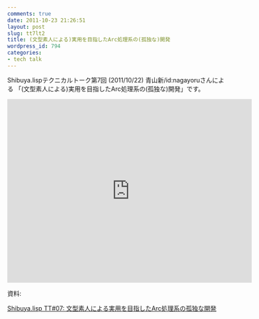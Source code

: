 ```yaml
---
comments: true
date: 2011-10-23 21:26:51
layout: post
slug: tt7lt2
title: (文型素人による)実用を目指したArc処理系の(孤独な)開発
wordpress_id: 794
categories:
- tech talk
---
```


Shibuya.lispテクニカルトーク第7回 (2011/10/22) 青山新/id:nagayoruさんによる
「(文型素人による)実用を目指したArc処理系の(孤独な)開発」です。

<iframe width="560" height="420" src="http://www.youtube.com/embed/Ux102OxDTis " frameborder="0" allowfullscreen="allowfullscreen"></iframe>

資料:

[Shibuya.lisp TT#07: 文型素人による実用を目指したArc処理系の孤独な開発](http://www.slideshare.net/smihica/20111022-9841178)

